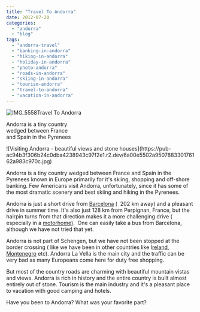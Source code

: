 ```yaml
---
title: "Travel To Andorra"
date: 2012-07-20
categories: 
  - "andorra"
  - "blog"
tags: 
  - "andorra-travel"
  - "banking-in-andorra"
  - "hiking-in-andorra"
  - "holiday-in-andorra"
  - "photo-andorra"
  - "roads-in-andorra"
  - "skiing-in-andorra"
  - "tourism-andorra"
  - "travel-to-andorra"
  - "vacation-in-andorra"
---
```


  
![IMG_5558](https://pub-ac94b3f306b24c0dba4238943c97f2e1.r2.dev/6a00e5502a95078833017743108392970d.jpg)Travel To Andorra  
  
Andorra is a tiny country  
wedged between France  
and Spain in the Pyrenees

<!--more--> ![Visiting Andorra - beautiful views and stone houses](https://pub-ac94b3f306b24c0dba4238943c97f2e1.r2.dev/6a00e5502a950788330176162a983c970c.jpg)  
  
Andorra is a tiny country wedged between France and Spain in the Pyrenees known in Europe primarily for it's skiing, shopping and off-shore  banking. Few Americans visit Andorra, unfortunately, since it has some of the most dramatic scenery and best skiing and hiking in the Pyrenees.  
  
Andorra is just a short drive from [Barcelona](https://pub-ac94b3f306b24c0dba4238943c97f2e1.r2.dev/2011/07/costa-brava-and-barcelona.html "Barcelona, Spain travel") (  202 km away) and a pleasant drive in summer time. It's also just 128 km from Perpignan, France, but the hairpin turns from that direction makes it a more challenging drive ( especially in a [motorhome)](https://pub-ac94b3f306b24c0dba4238943c97f2e1.r2.dev/2010/05/camping-europe-in-a-motorhome-rv-5-best-sites-roadtrip-europe-family-travel-budget-best-price.html "camping Europe in a motorhome").  One can easily take a bus from Barcelona, although we have not tried that yet.  
  
Andorra is not part of Schengen, but we have not been stopped at the border crossing ( like we have been in other countries like I[reland](https://pub-ac94b3f306b24c0dba4238943c97f2e1.r2.dev/2010/06/car-wreck-in-france-dealing-with-disaster-road-trip-nightmare-car-accident-abroad-insurance-problems.html "Crossing Ireland border"), [Montenegro](https://pub-ac94b3f306b24c0dba4238943c97f2e1.r2.dev/2007/09/montenegrowho-k.html "Montenegro") etc). Andorra La Vella is the main city and the traffic can be very bad as many Europeans come here for duty free shopping.  
  
But most of the country roads are charming with beautiful mountain vistas and views. Andorra is rich in history and the entire country is built almost entirely out of stone. Tourism is the main industry and it's a pleasant place to vacation with good camping and hotels.  
  
Have you been to Andorra? What was your favorite part?
